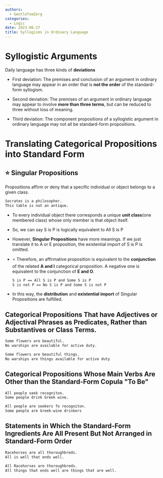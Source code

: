 ```yaml
---
authors:
  - GentleTomZerg
categories:
  - Logic
date: 2023-06-27
title: Syllogisms in Ordinary Language
---
```


# Syllogistic Arguments

Daily language has three kinds of **deviations**

- First deviation: The premises and conclusion of an argument in ordinary
  language may appear in an order that is **not the order** of the standard-form
  syllogism.

- Second deviation: The premises of an argument in ordinary language may appear
  to involve **more than three terms**, but can be reduced to three without loss
  of meaning.

- Third deviation: The component propositions of a syllogistic argument in
  ordinary language may not all be standard-form propositions.

  <!-- more -->

# Translating Categorical Propositions into Standard Form

## :star: Singular Propositions

Propositions affirm or deny that a specific individual or object belongs to a
given class.

```tex
Socrates is a philosopher.
This table is not an antique.
```

- To every individual object there corresponds a unique **unit class**(one
  membered class) whose only member is that object itself.

- So, we can say $\text{S is P}$ is logically equivalent to $\text{All S is P}$

- However, **Singular Propositions** have more meanings. If we just translate it
  to A or E proposition, the existential import of $\text{S is P}$ is omitted.

- :star: Therefore, an affirmative proposition is equivalent to the **conjunction** of
  the related **A and I** categorical proposition. A negative one is equivalent
  to the conjunction of **E and O**.

  ```tex
  S is P == All S is P and Some S is P
  S is not P == No S is P and Some S is not P
  ```

- In this way, the **distribution** and **existential import** of Singular
  Propositions are fulfilled.

## Categorical Propositions That have Adjectives or Adjectival Phrases as Predicates, Rather than Substantives or Class Terms.

```tex
Some flowers are beautiful.
No warships are available for active duty.

Some flowers are beautiful things.
No warships are things available for active duty
```

## Categorical Propositions Whose Main Verbs Are Other than the Standard-Form Copula "To Be"

```tex
All people seek recogniton.
Some people drink Greek wine.

All people are seekers fo recogniton.
Some people are Greek-wine drinkers
```

## Statements in Which the Standard-Form Ingredients Are All Present But Not Arranged in Standard-Form Order

```tex
Racehorses are all thoroughbreds.
All is well that ends well.

All Racehorses are thoroughbreds.
All things that ends well are things that are well.
```
